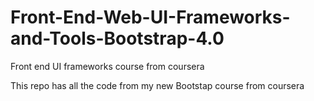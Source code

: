 # Front-End-Web-UI-Frameworks-and-Tools-Bootstrap-4.0
Front end UI frameworks course from coursera

This repo has all the code from my new Bootstap course from  coursera
